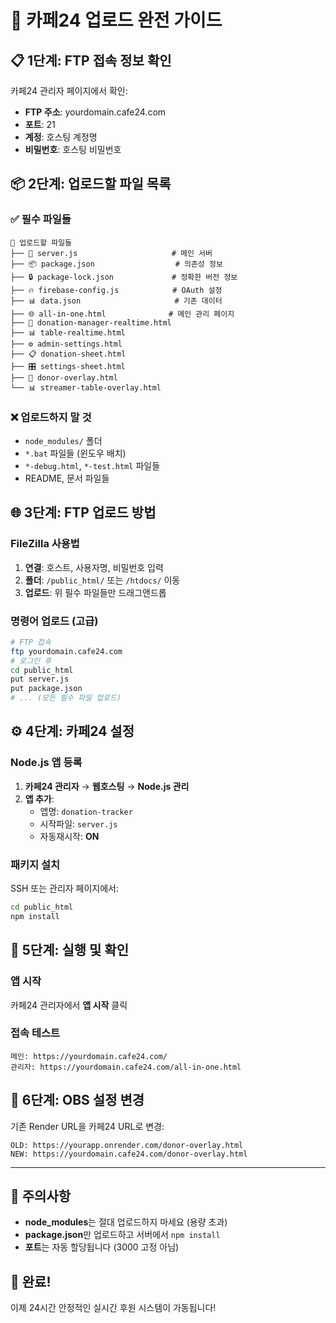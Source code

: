 # 🚀 카페24 업로드 완전 가이드

## 📋 1단계: FTP 접속 정보 확인
카페24 관리자 페이지에서 확인:
- **FTP 주소**: yourdomain.cafe24.com
- **포트**: 21
- **계정**: 호스팅 계정명
- **비밀번호**: 호스팅 비밀번호

## 📦 2단계: 업로드할 파일 목록

### ✅ **필수 파일들**
```
📁 업로드할 파일들
├── 🔧 server.js                     # 메인 서버
├── 📦 package.json                  # 의존성 정보
├── 🔒 package-lock.json             # 정확한 버전 정보
├── 🔥 firebase-config.js            # OAuth 설정
├── 📊 data.json                     # 기존 데이터
├── 🌐 all-in-one.html              # 메인 관리 페이지
├── 📱 donation-manager-realtime.html
├── 📊 table-realtime.html
├── ⚙️ admin-settings.html
├── 📋 donation-sheet.html
├── 🎛️ settings-sheet.html
├── 🎥 donor-overlay.html
└── 📊 streamer-table-overlay.html
```

### ❌ **업로드하지 말 것**
- `node_modules/` 폴더
- `*.bat` 파일들 (윈도우 배치)
- `*-debug.html`, `*-test.html` 파일들
- README, 문서 파일들

## 🌐 3단계: FTP 업로드 방법

### FileZilla 사용법
1. **연결**: 호스트, 사용자명, 비밀번호 입력
2. **폴더**: `/public_html/` 또는 `/htdocs/` 이동
3. **업로드**: 위 필수 파일들만 드래그앤드롭

### 명령어 업로드 (고급)
```bash
# FTP 접속
ftp yourdomain.cafe24.com
# 로그인 후
cd public_html
put server.js
put package.json
# ... (모든 필수 파일 업로드)
```

## ⚙️ 4단계: 카페24 설정

### Node.js 앱 등록
1. **카페24 관리자** → **웹호스팅** → **Node.js 관리**
2. **앱 추가**: 
   - 앱명: `donation-tracker`
   - 시작파일: `server.js`
   - 자동재시작: **ON**

### 패키지 설치
SSH 또는 관리자 페이지에서:
```bash
cd public_html
npm install
```

## 🔄 5단계: 실행 및 확인

### 앱 시작
카페24 관리자에서 **앱 시작** 클릭

### 접속 테스트
```
메인: https://yourdomain.cafe24.com/
관리자: https://yourdomain.cafe24.com/all-in-one.html
```

## 🎯 6단계: OBS 설정 변경

기존 Render URL을 카페24 URL로 변경:
```
OLD: https://yourapp.onrender.com/donor-overlay.html
NEW: https://yourdomain.cafe24.com/donor-overlay.html
```

---

## 🚨 주의사항
- **node_modules**는 절대 업로드하지 마세요 (용량 초과)
- **package.json**만 업로드하고 서버에서 `npm install`
- **포트**는 자동 할당됩니다 (3000 고정 아님)

## 🎉 완료!
이제 24시간 안정적인 실시간 후원 시스템이 가동됩니다!